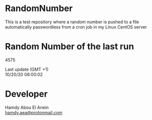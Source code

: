 # RandomNumber    
This is a test repository where a random number is pushed to a file automatically passwordless from a cron job in my Linux CentOS server    
# Random Number of the last run   
4575
      
Last update (GMT +1)    
10/20/20 06:00:02
# Developer    
Hamdy Abou El Anein   
hamdy.aea@protonmail.com
